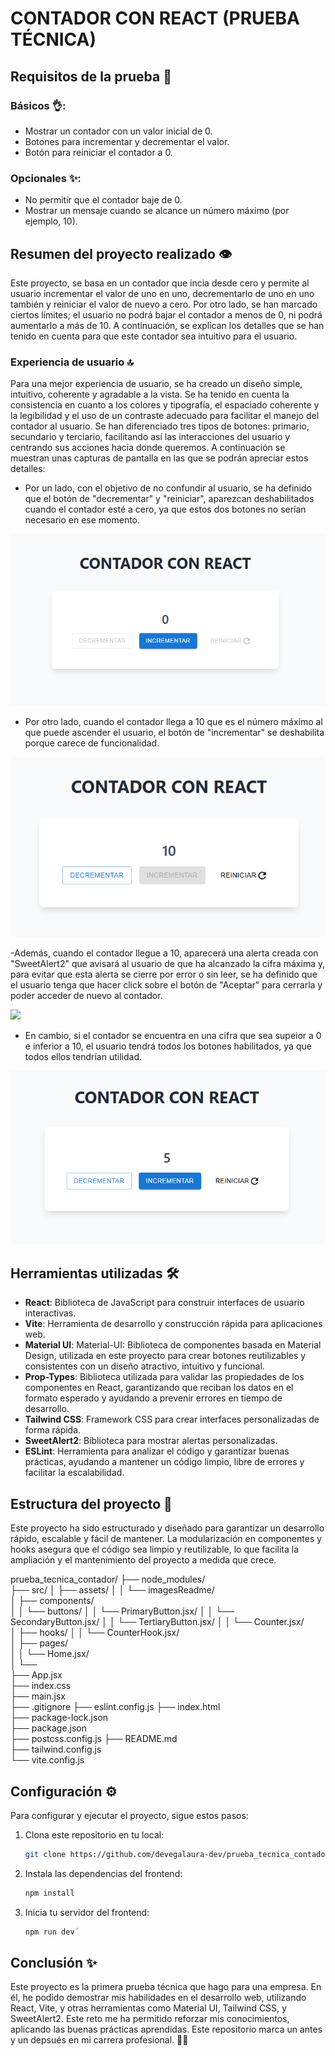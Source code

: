 # CONTADOR CON REACT (PRUEBA TÉCNICA)

## Requisitos de la prueba 📃

### Básicos 👌:

- Mostrar un contador con un valor inicial de 0.
- Botones para incrementar y decrementar el valor.
- Botón para reiniciar el contador a 0.

### Opcionales ✨:

- No permitir que el contador baje de 0.
- Mostrar un mensaje cuando se alcance un número máximo (por ejemplo, 10).

## Resumen del proyecto realizado 👁️

Este proyecto, se basa en un contador que incia desde cero y permite al usuario incrementar el valor de uno en uno, decrementarlo de uno en uno también y reiniciar el valor de nuevo a cero. Por otro lado, se han marcado ciertos límites; el usuario no podrá bajar el contador a menos de 0, ni podrá aumentarlo a más de 10. A continuación, se explican los detalles que se han tenido en cuenta para que este contador sea intuitivo para el usuario. 

### Experiencia de usuario 🔝

Para una mejor experiencia de usuario, se ha creado un diseño simple, intuitivo, coherente y agradable a la vista. Se ha tenido en cuenta la consistencia en cuanto a los colores y tipografía, el espaciado coherente y la legibilidad y el uso de un contraste adecuado para facilitar el manejo del contador al usuario. Se han diferenciado tres tipos de botones: primario, secundario y terciario, facilitando así las interacciones del usuario y centrando sus acciones hacia donde queremos. A continuación se muestran unas capturas de pantalla en las que se podrán apreciar estos detalles:

- Por un lado, con el objetivo de no confundir al usuario, se ha definido que el botón de "decrementar" y "reiniciar", aparezcan deshabilitados cuando el contador esté a cero, ya que estos dos botones no serían necesario en ese momento.

![](./src/assets/imagesReadme/contador0.png)

- Por otro lado, cuando el contador llega a 10 que es el número máximo al que puede ascender el usuario, el botón de "incrementar" se deshabilita porque carece de funcionalidad. 

![](./src/assets/imagesReadme/contador10.png)

-Además, cuando el contador llegue a 10, aparecerá una alerta creada con "SweetAlert2" que avisará al usuario de que ha alcanzado la cifra máxima y, para evitar que esta alerta se cierre por error o sin leer, se ha definido que el usuario tenga que hacer click sobre el botón de "Aceptar" para cerrarla y poder acceder de nuevo al contador. 

![](./src/assets/imagesReadme/alerta_máximo_alcanzado.png)

- En cambio, si el contador se encuentra en una cifra que sea supeior a 0 e inferior a 10, el usuario tendrá todos los botones habilitados, ya que todos ellos tendrían utilidad. 

![](./src/assets/imagesReadme/contador5.png)

## Herramientas utilizadas 🛠️

- **React**: Biblioteca de JavaScript para construir interfaces de usuario interactivas.
- **Vite**: Herramienta de desarrollo y construcción rápida para aplicaciones web.
- **Material UI**: Material-UI: Biblioteca de componentes basada en Material Design, utilizada en este proyecto para crear botones reutilizables y consistentes con un diseño atractivo, intuitivo y funcional.
- **Prop-Types**: Biblioteca utilizada para validar las propiedades de los componentes en React, garantizando que reciban los datos en el formato esperado y ayudando a prevenir errores en tiempo de desarrollo.
- **Tailwind CSS**: Framework CSS para crear interfaces personalizadas de forma rápida.
- **SweetAlert2**: Biblioteca para mostrar alertas personalizadas.
- **ESLint**: Herramienta para analizar el código y garantizar buenas prácticas, ayudando a mantener un código limpio, libre de errores y facilitar la escalabilidad.

## Estructura del proyecto 👣

Este proyecto ha sido estructurado y diseñado para garantizar un desarrollo rápido, escalable y fácil de mantener. La modularización en componentes y hooks asegura que el código sea limpio y reutilizable, lo que facilita la ampliación y el mantenimiento del proyecto a medida que crece.

prueba_tecnica_contador/
├── node_modules/                        
├── src/
│   ├── assets/ 
│   │     └── imagesReadme/                 
│   ├── components/         
│   │   └── buttons/ 
│   │         └── PrimaryButton.jsx/
│   │         └── SecondaryButton.jsx/
│   │         └── TertiaryButton.jsx/ 
│   │     └── Counter.jsx/         
│   ├── hooks/
│   │     └── CounterHook.jsx/  
│   ├── pages/  
│   │    └── Home.jsx/   
│   └──               
├── App.jsx                
├── index.css              
├── main.jsx                        
├── .gitignore 
├── eslint.config.js
├── index.html    
├── package-lock.json            
├── package.json            
├── postcss.config.js 
├── README.md        
├── tailwind.config.js        
└── vite.config.js            

## Configuración ⚙️

Para configurar y ejecutar el proyecto, sigue estos pasos:

1. Clona este repositorio en tu local:

   ```bash
   git clone https://github.com/devegalaura-dev/prueba_tecnica_contador_react

2. Instala las dependencias del frontend:

    ```bash	
    npm install

3. Inicia tu servidor del frontend:

    ```bash	
    npm run dev´

## Conclusión ✨

Este proyecto es la primera prueba técnica que hago para una empresa. En él, he podido demostrar mis habilidades en el desarrollo web, utilizando React, Vite, y otras herramientas como Material UI, Tailwind CSS, y SweetAlert2. Este reto me ha permitido reforzar mis conocimientos, aplicando las buenas prácticas aprendidas. Este repositorio marca un antes y un depsués en mi carrera profesional. 🚀🚀
